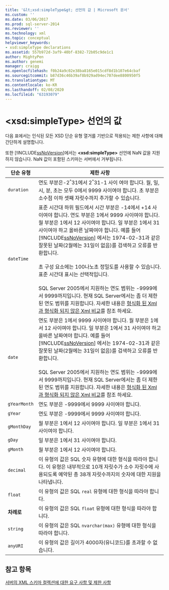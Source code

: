 ```yaml
---
title: '&lt;xsd:simpleType&gt; 선언의 값 | Microsoft 문서'
ms.custom: ''
ms.date: 03/06/2017
ms.prod: sql-server-2014
ms.reviewer: ''
ms.technology: xml
ms.topic: conceptual
helpviewer_keywords:
- xsd:simpleType declarations
ms.assetid: 557b972d-3af9-40bf-8382-72b05c9de1c1
author: MightyPen
ms.author: genemi
manager: craigg
ms.openlocfilehash: f0b24a9c02e38ba8165e015cdf8d1b107e64cbaf
ms.sourcegitcommit: b87d36c46b39af8b929ad94ec707dee8800950f5
ms.translationtype: MT
ms.contentlocale: ko-KR
ms.lasthandoff: 02/08/2020
ms.locfileid: "63193079"
---
```

# <a name="values-for-ltxsdsimpletypegt-declarations"></a>&lt;xsd:simpleType&gt; 선언의 값
  다음 표에서는 인식된 모든 XSD 단순 유형 열거를 기반으로 적용되는 제한 사항에 대해 간단하게 설명합니다.  
  
 또한 [!INCLUDE[ssNoVersion](../../includes/ssnoversion-md.md)]에서는 **\<xsd:simpleType>** 선언에 NaN 값을 지원하지 않습니다. NaN 값이 포함된 스키마는 서버에서 거부됩니다.  
  
|단순 유형|제한 사항|  
|-----------------|----------------|  
|`duration`|연도 부분은-2<sup>^</sup>31에서 2<sup>^</sup>31-1 사이 여야 합니다. 월, 일, 시, 분, 초는 모두 0에서 9999 사이여야 합니다. 초 부분은 소수점 이하 셋째 자릿수까지 추가할 수 있습니다.|  
|`dateTime`|표준 시간대 하위 필드에서 시간 부분은 -14에서 +14 사이여야 합니다. 연도 부분은 1에서 9999 사이여야 합니다. 월 부분은 1에서 12 사이여야 합니다. 일 부분은 1에서 31 사이여야 하고 올바른 날짜여야 합니다. 예를 들어 [!INCLUDE[ssNoVersion](../../includes/ssnoversion-md.md)] 에서는 1974-02-31과 같은 잘못된 날짜(2월에는 31일이 없음)를 검색하고 오류를 반환합니다.<br /><br /> 초 구성 요소에는 100나노초 정밀도를 사용할 수 있습니다. 표준 시간대 표시는 선택적입니다.<br /><br /> SQL Server 2005에서 지원하는 연도 범위는 -9999에서 9999까지입니다. 현재 SQL Server에서는 좀 더 제한된 연도 범위를 지원합니다. 자세한 내용은 [형식화 된 Xml과 형식화 되지 않은 Xml 비교](compare-typed-xml-to-untyped-xml.md)를 참조 하세요.|  
|`date`|연도 부분은 1에서 9999 사이여야 합니다. 월 부분은 1에서 12 사이여야 합니다. 일 부분은 1에서 31 사이여야 하고 올바른 날짜여야 합니다. 예를 들어 [!INCLUDE[ssNoVersion](../../includes/ssnoversion-md.md)] 에서는 1974-02-31과 같은 잘못된 날짜(2월에는 31일이 없음)를 검색하고 오류를 반환합니다.<br /><br /> SQL Server 2005에서 지원하는 연도 범위는 -9999에서 9999까지입니다. 현재 SQL Server에서는 좀 더 제한된 연도 범위를 지원합니다. 자세한 내용은 [형식화 된 Xml과 형식화 되지 않은 Xml 비교](compare-typed-xml-to-untyped-xml.md)를 참조 하세요.|  
|`gYearMonth`|연도 부분은 -9999에서 9999 사이여야 합니다.|  
|`gYear`|연도 부분은 -9999에서 9999 사이여야 합니다.|  
|`gMonthDay`|월 부분은 1에서 12 사이여야 합니다. 일 부분은 1에서 31 사이여야 합니다.|  
|`gDay`|일 부분은 1에서 31 사이여야 합니다.|  
|`gMonth`|월 부분은 1에서 12 사이여야 합니다.|  
|`decimal`|이 유형의 값은 SQL 숫자 유형에 대한 형식을 따라야 합니다. 이 유형은 내부적으로 10개 자릿수가 소수 자릿수에 사용되도록 예약된 총 38개 자릿수까지의 숫자에 대한 지원을 나타냅니다.|  
|`float`|이 유형의 값은 SQL `real` 유형에 대한 형식을 따라야 합니다.|  
|**차례로**|이 유형의 값은 SQL `float` 유형에 대한 형식을 따라야 합니다.|  
|`string`|이 유형의 값은 SQL `nvarchar(max)` 유형에 대한 형식을 따라야 합니다.|  
|`anyURI`|이 유형의 값은 길이가 4000자(유니코드)를 초과할 수 없습니다.|  
  
## <a name="see-also"></a>참고 항목  
 [서버의 XML 스키마 컬렉션에 대한 요구 사항 및 제한 사항](requirements-and-limitations-for-xml-schema-collections-on-the-server.md)  
  
  
